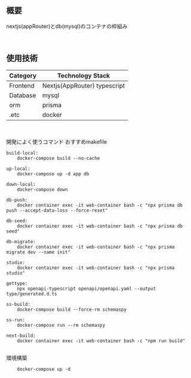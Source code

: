 
## 概要

nextjs(appRouter)とdb(mysql)のコンテナの枠組み

<br />

## 使用技術

| Category          | Technology Stack                                     |
| ----------------- | --------------------------------------------------   |
| Frontend          | Nextjs(AppRouter) typescript                                       |
| Database          | mysql                                |
| orm           |       prisma                                          |
| .etc             | docker               |

<br />


開発によく使うコマンド
おすすめmakefile
```
build-local:
	docker-compose build --no-cache

up-local:
	docker-compose up -d app db

down-local:
	docker-compose down

db-push:
	docker container exec -it web-container bash -c "npx prisma db push --accept-data-loss --force-reset"

db-seed:
	docker container exec -it web-container bash -c "npx prisma db seed"

db-migrate:
	docker container exec -it web-container bash -c "npx prisma migrate dev --name init"

studio:
	docker container exec -it web-container bash -c "npx prisma studio"

gettype:
	npx openapi-typescript openapi/openapi.yaml --output type/generated.d.ts

ss-build:
	docker-compose build --force-rm schemaspy

ss-run:
	docker-compose run --rm schemaspy

next-build:
	docker container exec -it web-container bash -c "npm run build"
   
```

環境構築

```
    docker-compose up -d 
```
